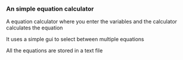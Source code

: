 ### An simple equation calculator

A equation calculator where you enter the variables and the calculator calculates the equation

It uses a simple gui to select between multiple equations

All the equations are stored in a text file